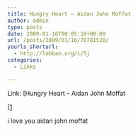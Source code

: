 ```yaml
---
title: Hungry Heart – Aidan John Moffat
author: admin
type: posts
date: 2009-01-16T00:05:18+00:00
url: /posts/2009/01/16/70781528/
yourls_shorturl:
  - http://lobban.org/i/5j
categories:
  - Links

---
```

Link: [Hungry Heart – Aidan John Moffat
  
][1] 

i love you aidan john moffat

 [1]: http://blip.fm/profile/nonimage/blip/2713927_